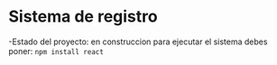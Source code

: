 <h1>Sistema de registro</h1>

-Estado del proyecto: en construccion
para ejecutar el sistema debes poner:
```npm install react```
